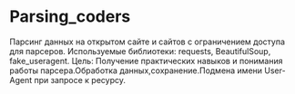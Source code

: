 # Parsing_coders

Парсинг данных на открытом сайте и сайтов с ограничением доступа для парсеров.
Используемые библиотеки: requests, BeautifulSoup, fake_useragent.
Цель: Получение практических навыков и понимания работы парсера.Обработка данных,сохранение.Подмена имени User-Agent при запросе к ресурсу.
